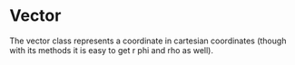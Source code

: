 # Vector 

The vector class represents a coordinate in cartesian coordinates (though with its methods it is easy to get r phi and rho as well).
